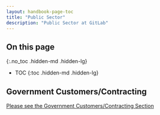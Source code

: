 ```yaml
---
layout: handbook-page-toc
title: "Public Sector"
description: "Public Sector at GitLab"
---
```


## On this page
{:.no_toc .hidden-md .hidden-lg}

- TOC
{:toc .hidden-md .hidden-lg}

## Government Customers/Contracting

[Please see the Government Customers/Contracting Section](https://internal-handbook.gitlab.io/handbook/sales/public-sector/#government-customerscontracting)
